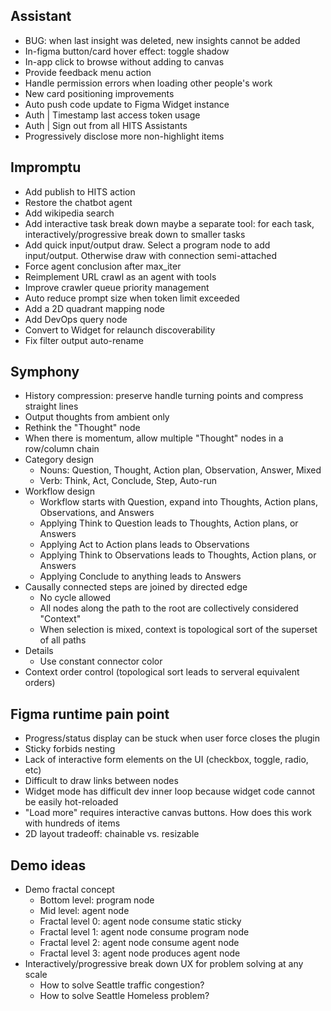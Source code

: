 ## Assistant

- BUG: when last insight was deleted, new insights cannot be added
- In-figma button/card hover effect: toggle shadow
- In-app click to browse without adding to canvas
- Provide feedback menu action
- Handle permission errors when loading other people's work
- New card positioning improvements
- Auto push code update to Figma Widget instance
- Auth | Timestamp last access token usage
- Auth | Sign out from all HITS Assistants
- Progressively disclose more non-highlight items

## Impromptu

- Add publish to HITS action
- Restore the chatbot agent
- Add wikipedia search
- Add interactive task break down maybe a separate tool: for each task, interactively/progressive break down to smaller tasks
- Add quick input/output draw. Select a program node to add input/output. Otherwise draw with connection semi-attached
- Force agent conclusion after max_iter
- Reimplement URL crawl as an agent with tools
- Improve crawler queue priority management
- Auto reduce prompt size when token limit exceeded
- Add a 2D quadrant mapping node
- Add DevOps query node
- Convert to Widget for relaunch discoverability
- Fix filter output auto-rename

## Symphony

- History compression: preserve handle turning points and compress straight lines
- Output thoughts from ambient only
- Rethink the "Thought" node
- When there is momentum, allow multiple "Thought" nodes in a row/column chain
- Category design
  - Nouns: Question, Thought, Action plan, Observation, Answer, Mixed
  - Verb: Think, Act, Conclude, Step, Auto-run
- Workflow design
  - Workflow starts with Question, expand into Thoughts, Action plans, Observations, and Answers
  - Applying Think to Question leads to Thoughts, Action plans, or Answers
  - Applying Act to Action plans leads to Observations
  - Applying Think to Observations leads to Thoughts, Action plans, or Answers
  - Applying Conclude to anything leads to Answers
- Causally connected steps are joined by directed edge
  - No cycle allowed
  - All nodes along the path to the root are collectively considered "Context"
  - When selection is mixed, context is topological sort of the superset of all paths
- Details
  - Use constant connector color
- Context order control (topological sort leads to serveral equivalent orders)

## Figma runtime pain point

- Progress/status display can be stuck when user force closes the plugin
- Sticky forbids nesting
- Lack of interactive form elements on the UI (checkbox, toggle, radio, etc)
- Difficult to draw links between nodes
- Widget mode has difficult dev inner loop because widget code cannot be easily hot-reloaded
- "Load more" requires interactive canvas buttons. How does this work with hundreds of items
- 2D layout tradeoff: chainable vs. resizable

## Demo ideas

- Demo fractal concept
  - Bottom level: program node
  - Mid level: agent node
  - Fractal level 0: agent node consume static sticky
  - Fractal level 1: agent node consume program node
  - Fractal level 2: agent node consume agent node
  - Fractal level 3: agent node produces agent node
- Interactively/progressive break down UX for problem solving at any scale
  - How to solve Seattle traffic congestion?
  - How to solve Seattle Homeless problem?

